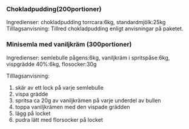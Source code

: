 ### Chokladpudding(200portioner)
Ingredienser:
chokladpudding torrcara:6kg, standardmjölk:25kg
Tilllagsanvisning:
Tillred chokladpudding enligt anvisningar på paketet.


### Minisemla med vaniljkräm (300portioner)
Ingredienser:
semlebulle pågens:6kg, vaniljkräm i spritspåse:6kg, vispgrädde 40%:6kg, flosocker:30g

Tilllagsanvisning:
1. skär av ett lock på varje semlebulle
2. vispa grädde
3. spritsa ca 20g av vaniljkrämen på varje underdel av bullen
4. toppa vaniljkrämen med den vispade grädden
5. lägg på locket
6. pudra lätt med florsocker på locket
